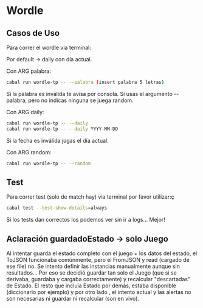 # Wordle


## Casos de Uso

Para correr el wordle via terminal:

Por default -> daily con día actual.


Con ARG palabra:

```bash
cabal run wordle-tp -- --palabra (insert palabra 5 letras)
```

Si la palabra es inválida te avisa por consola.
Si usas el argumento --palabra, pero no indicas ninguna se juega random.


Con ARG daily:

```bash
cabal run wordle-tp -- --daily
cabal run wordle-tp -- --daily YYYY-MM-DD
```

Si la fecha es inválida jugas el día actual.


Con ARG random:

```bash
cabal run wordle-tp -- --random
```



## Test

Para correr test (solo de match hay) via terminal por favor utilizar:ç

```bash
cabal test --test-show-details=always
```

Si los tests dan correctos los podemos ver sin ir a logs... Mejor!

## Aclaración guardadoEstado -> solo Juego

Al intentar guarda el estado completo con el juego + los datos del estado, el ToJSON funcionaba comúnmente, pero el FromJSON y read (cargado de ese file) no.
Se intento definir las instancias manualmente aunque sin resultados...
Por eso se decidió guardar tan solo el Juego (que si se derivaba, guardaba y cargaba correctamente) y recalcular "descartadas" de Estado.
El resto que incluía Estado por demás, estaba disponible (diccionario por ejemplo) y por otro lado , el intento actual y las alertas no son necesarias ni guardar ni recalcular (son en vivo).